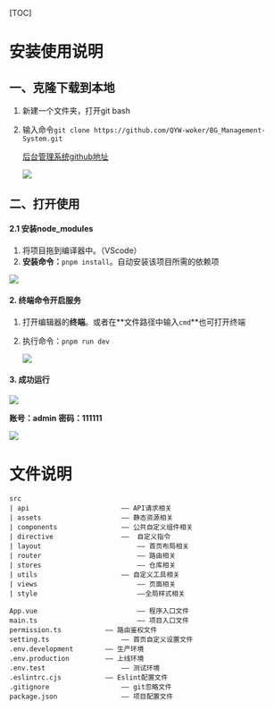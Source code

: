 [TOC]

# 安装使用说明

## 一、克隆下载到本地

1. 新建一个文件夹，打开git bash

2. 输入命令`git clone https://github.com/QYW-woker/BG_Management-System.git`

   [后台管理系统github地址](https://github.com/QYW-woker/BG_Management-System.git)

   ![](%E4%B8%AD%E6%96%87%E5%AE%89%E8%A3%85%E4%BD%BF%E7%94%A8%E8%AF%B4%E6%98%8E.assets/%E5%85%8B%E9%9A%86%E5%9C%B0%E5%9D%80%E6%AD%A5%E9%AA%A4.png)

## 二、打开使用

#### 2.1 安装node_modules

1. 将项目拖到编译器中。（VScode）
2. **安装命令：**`pnpm install`。自动安装该项目所需的依赖项

![](%E4%B8%AD%E6%96%87%E5%AE%89%E8%A3%85%E4%BD%BF%E7%94%A8%E8%AF%B4%E6%98%8E.assets/%E5%AE%89%E8%A3%85node_modules.png)

#### 2. 终端命令开启服务

1. 打开编辑器的**终端**。或者在**文件路径中输入`cmd`**也可打开终端

2. 执行命令：`pnpm run dev`

   ![](%E4%B8%AD%E6%96%87%E5%AE%89%E8%A3%85%E4%BD%BF%E7%94%A8%E8%AF%B4%E6%98%8E.assets/%E8%BF%90%E8%A1%8C%E5%91%BD%E4%BB%A4.png)

#### 3. 成功运行

![](%E4%B8%AD%E6%96%87%E5%AE%89%E8%A3%85%E4%BD%BF%E7%94%A8%E8%AF%B4%E6%98%8E.assets/%E7%99%BB%E5%BD%95%E9%A1%B5.png)

**账号：admin**                             **密码：111111**

![](%E4%B8%AD%E6%96%87%E5%AE%89%E8%A3%85%E4%BD%BF%E7%94%A8%E8%AF%B4%E6%98%8E.assets/%E9%A6%96%E9%A1%B5.png)



# 文件说明



```
src
| api      					—— API请求相关
| assets   					—— 静态资源相关
| components 				—— 公共自定义组件相关
| directive 				——  自定义指令
| layout 						—— 首页布局相关
| router 						—— 路由相关
| stores 						—— 仓库相关
| utils				  		—— 自定义工具相关
| views 						—— 页面相关
| style 						——全局样式相关

App.vue 						—— 程序入口文件
main.ts 						—— 项目入口文件
permission.ts 			—— 路由鉴权文件
setting.ts 					—— 首页自定义设置文件
.env.development 		—— 生产环境
.env.production 		—— 上线环境
.env.test 					—— 测试环境
.eslintrc.cjs 			—— Eslint配置文件
.gitignore 					—— git忽略文件
package.json 				—— 项目配置文件

```

